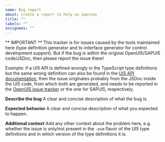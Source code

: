 ```yaml
---
name: Bug report
about: Create a report to help us improve
title: ""
labels: ""
assignees: ""
---
```


** IMPORTANT **
This tracker is for issues caused by the tools maintained here (type definition generator and ts-interface generator for control development support).
But if the bug is within the original OpenUI5/SAPUI5 code/JSDoc, then please report the issue there!

Example: if a UI5 API is defined wrongly in the TypeScript type definitions but the same wrong definition can also be found in the [UI5 API documentation](https://ui5.sap.com), then the issue originates probably from the JSDoc inside the UI5 code, from which both are generated, and needs to be reported in the [OpenUI5 issue tracker](https://github.com/SAP/openui5/issues/new) or the one for SAPUI5, respectively.

**Describe the bug**
A clear and concise description of what the bug is.

**Expected behavior**
A clear and concise description of what you expected to happen.

**Additional context**
Add any other context about the problem here, e.g. whether the issue is only/not present in the `-esm` flavor of the UI5 type definitions and in which version of the type definitions it is.
